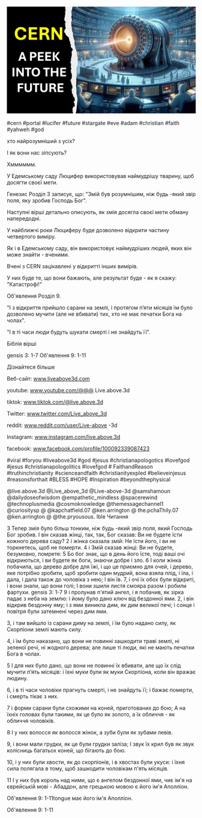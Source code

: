 ![Video cover image](../cover.jpg "cover photo")

#cern #portal #lucifer #future #stargate #eve #adam #christian #faith #yahweh #god

хто найрозумніший з усіх?

І як вони нас зіпсують?

Хмммммм.

У Едемському саду Люцифер використовував наймудрішу тварину, щоб досягти своєї мети.

Генезис Розділ 3 записує, що: "Змій був розумнішим, ніж будь -який звір поля, яку зробив Господь Бог".

Наступні вірші детально описують, як змія досягла своєї мети обману напередодні.

У найближчі роки Люциферу буде дозволено відкрити частину четвертого виміру.

Як і в Едемському саду, він використовує наймудріших людей, яких він може знайти - вченими.

Вчені з CERN зацікавлені у відкритті інших вимірів.

У них буде те, що вони бажають, але результат буде - як я скажу: "Катастрофі!"

Об'явлення Розділ 9.

"І з відкриття прийшло сарани на землі, і протягом п’яти місяців їм було дозволено мучити (але не вбивати) тих, хто не має печатки Бога на чолах".

"І в ті часи люди будуть шукати смерті і не знайдуть її".

Біблія вірші

gensis 3: 1-7
Об'явлення 9: 1-11

Дізнайтеся більше

Веб-сайт: www.liveabove3d.com

youtube: www.youtube.com/@@@ Live.above.3d

tiktok: www.tiktok.com/@live.above.3d

Twitter: www.twitter.com/Live_above_3d

reddit: www.reddit.com/user/Live-above -3d

Instagram: www.instagram.com/live.above.3d

facebook: www.facebook.com/profile/100092339087423

#viral #foryou #liveabove3d #god #jesus #christianapologotics #lovefgod #jesus #christianapologolitics #lovefgod # FaithandReason #truthinchristianity #scienceandfaith #christianityexpled #believeinjesus #reasonsforthait #BLESS #HOPE #Inspiration #beyondthephysical

@live.above.3d @Live_above_3d @Live-above-3d @samshamoun @dailydoseofwisdom @empathetic_mindless @spacerewind @technoplusmedia @cosmoknowledge @themessagechannel1 @curiositysp @ @kapchatfield.07 @ken.arrington @ the.pchaThily.07 @ken.arrington @ @the.pryousous. Ible Читання

3 Тепер змія було більш тонким, ніж будь -який звір поля, який Господь Бог зробив. І він сказав жінці, так, так, Бог сказав: Ви не будете їсти кожного дерева саду?
2 і жінка сказала змій: Не їсти його, і ви не торкнетесь, щоб не померти.
4 і Змій сказав жінці: Ви не будете, безумовно, помрете:
5 Бо бог знає, що в день його їсте, тоді ваші очі відкриються, і ви будете як боги, знаючи добре і зло.
6 І коли жінка побачила, що дерево добре для їжі, і що це приємно для очей, і дерево, яке потрібно зробити, щоб зробити один мудрий, вона взяла плід, і їла, і дала, і дала також до чоловіка з нею; І він їв.
7, і очі їх обох були відкриті, і вони знали, що вони голі; І вони зшили листя смояра разом і робили фартухи.
gensis 3: 1-7
9 і пролунав п'ятий ангел, і я побачив, як зірка падає з неба на землю: і йому було дано ключ від бездонної ями.
2, і він відкрив бездонну яму; і з ями виникла дим, як дим великої печі; і сонце і повітря були затемнені через дим ями.

3, і там вийшло із сарани диму на землі, і їм було надано силу, як Скорпіони землі мають силу.

4, і їм було наказано, що вони не повинні зашкодити траві землі, ні зеленої речі, ні жодного дерева; але лише ті люди, які не мають печатки Бога в чолах.

5 І для них було дано, що вони не повинні їх вбивати, але що їх слід мучити п’ять місяців: і їхні муки були як муки Скорпіона, коли він вражає людину.

6, і в ті часи чоловіки прагнуть смерті, і не знайдуть її; і бажає померти, і смерть тікає з них.

7 і форми сарани були схожими на коней, приготованих до бою; А на їхніх головах були такими, як це було як золото, а їх обличчя - як обличчя чоловіків.

8 І у них волосся як волосся жінок, а зуби були як зубами левів.

9, і вони мали грудки, як це були грудки заліза; І звук їх крил був як звук колісниць багатьох коней, що бігають до бою.

10, і у них були хвости, як до скорпіонів, і в хвостах були укуси: і їхня сила полягала в тому, щоб зашкодити чоловікам п'ять місяців.

11 І у них був король над ними, що є ангелом бездонної ями, чиє ім'я на єврейській мові - Абаддон, але грецькою мовою є його ім'я Аполліон.

Об'явлення 9: 1-11tongue має його ім'я Аполліон.

Об'явлення 9: 1-11

